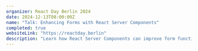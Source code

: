 ```yaml
---
organizer: React Day Berlin 2024
date: 2024-12-13T08:00:00Z
name: "Talk: Enhancing Forms with React Server Components"
completed: true
websiteLink: "https://reactday.berlin"
description: "Learn how React Server Components can improve form functionality, with insights on benefits like faster load times and streamlined server-side processing. Discover practical strategies for integrating RSC into forms to enhance user experience and simplify front-end complexities."
---
```

